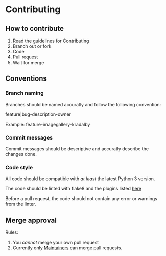 # Contributing

## How to contribute
1. Read the guidelines for Contributing
2. Branch out or fork
3. Code
4. Pull request
5. Wait for merge

## Conventions

### Branch naming
Branches should be named accuratly and follow the following convention:

feature|bug-description-owner

Example: feature-imagegallery-kradalby

### Commit messages
Commit messages should be descriptive and accuratly describe the changes done.

### Code style
All code should be compatible with _at least_ the latest Python 3 version.

The code should be linted with flake8 and the plugins listed [here](https://github.com/nuxis/p0sX-server/blob/master/requirements/lint.txt)

Before a pull request, the code should not contain any error or warnings from the linter.

## Merge approval

Rules:

1. You _cannot_ merge your own pull request
2. Currently only [Maintainers](https://github.com/nuxis/p0sX-server/blob/master/MAINTAINERS) can merge pull requests.
